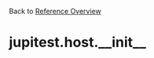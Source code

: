 
Back to [Reference Overview](https://github.com/pyrustic/jupitest/blob/master/docs/reference/README.md)

# jupitest.host.\_\_init\_\_



<br>


